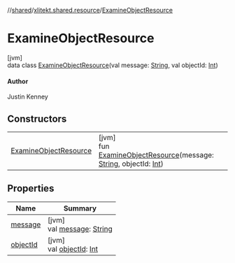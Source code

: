 //[shared](../../../index.md)/[xlitekt.shared.resource](../index.md)/[ExamineObjectResource](index.md)

# ExamineObjectResource

[jvm]\
data class [ExamineObjectResource](index.md)(val message: [String](https://kotlinlang.org/api/latest/jvm/stdlib/kotlin/-string/index.html), val objectId: [Int](https://kotlinlang.org/api/latest/jvm/stdlib/kotlin/-int/index.html))

#### Author

Justin Kenney

## Constructors

| | |
|---|---|
| [ExamineObjectResource](-examine-object-resource.md) | [jvm]<br>fun [ExamineObjectResource](-examine-object-resource.md)(message: [String](https://kotlinlang.org/api/latest/jvm/stdlib/kotlin/-string/index.html), objectId: [Int](https://kotlinlang.org/api/latest/jvm/stdlib/kotlin/-int/index.html)) |

## Properties

| Name | Summary |
|---|---|
| [message](message.md) | [jvm]<br>val [message](message.md): [String](https://kotlinlang.org/api/latest/jvm/stdlib/kotlin/-string/index.html) |
| [objectId](object-id.md) | [jvm]<br>val [objectId](object-id.md): [Int](https://kotlinlang.org/api/latest/jvm/stdlib/kotlin/-int/index.html) |
